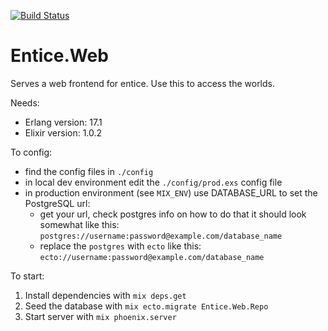 [![Build Status](https://travis-ci.org/entice/web.svg)](https://travis-ci.org/entice/web)

# Entice.Web

Serves a web frontend for entice. Use this to access the worlds.

Needs:

- Erlang version: 17.1
- Elixir version: 1.0.2

To config:

- find the config files in `./config`
- in local dev environment edit the `./config/prod.exs` config file
- in production environment (see `MIX_ENV`) use DATABASE_URL to set the PostgreSQL url:
  - get your url, check postgres info on how to do that it should look somewhat like this: `postgres://username:password@example.com/database_name`
  - replace the `postgres` with `ecto` like this: `ecto://username:password@example.com/database_name`


To start:

1. Install dependencies with `mix deps.get`
2. Seed the database with `mix ecto.migrate Entice.Web.Repo`
3. Start server with `mix phoenix.server`
